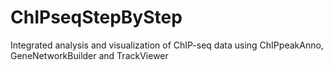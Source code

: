 # ChIPseqStepByStep
Integrated analysis and visualization of ChIP-seq data using ChIPpeakAnno, GeneNetworkBuilder and TrackViewer
